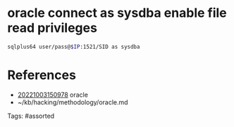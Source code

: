 # oracle connect as sysdba enable file read privileges
```bash
sqlplus64 user/pass@$IP:1521/SID as sysdba
```

# References
- [20221003150978](/zet/20221003150978/README.md) oracle
- ~/kb/hacking/methodology/oracle.md

Tags:
    #assorted
